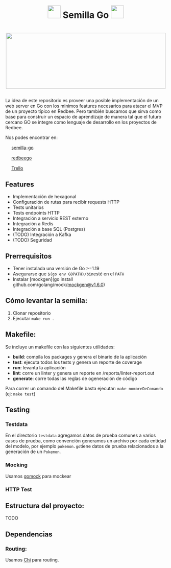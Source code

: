 # <div align="center"><img src="https://raw.githubusercontent.com/gist/GeekTree0101/05d338bb59109fc71871711c6fa49377/raw/3ff868ffcf2f84d419c392667335fe7e9f1bf155/dancing-gopher.gif" width="40" height="40"> Semilla Go <img src="https://raw.githubusercontent.com/gist/GeekTree0101/05d338bb59109fc71871711c6fa49377/raw/3ff868ffcf2f84d419c392667335fe7e9f1bf155/dancing-gopher.gif" width="40" height="40"></div>
# <p align="center"><img src="https://gophers-latam.github.io/img/community.png" width="500" height="175" /></p>

La idea de este repositorio es proveer una posible implementación de un web server en Go con los minimos features necesarios 
para atacar el MVP de un proyecto típico en Redbee. Pero también buscamos que sirva como base para construir un espacio de aprendizaje
de manera tal que el futuro cercano GO se integre como lenguaje de desarrollo en los proyectos de Redbee.

Nos podes encontrar en:

<img src="https://upload.wikimedia.org/wikipedia/commons/d/d5/Slack_icon_2019.svg" width="15" height="15"> [semilla-go](https://redbee.slack.com/archives/C041MR2A5GB)

<img src="https://upload.wikimedia.org/wikipedia/commons/d/d5/Slack_icon_2019.svg" width="15" height="15"> [redbeego](https://redbee.slack.com/archives/C041MR2A5GB)

<img src="https://img2.freepng.es/20181201/ib/kisspng-portable-network-graphics-trello-scalable-vector-g-5c025368ae6bb9.4395252315436562967144.jpg" width="15" height="15"> [Trello](https://trello.com/b/UdjUuG5G/semilla-go)



## Features
* Implementación de hexagonal
* Configuración de rutas para recibir requests HTTP
* Tests unitarios
* Tests endpoints HTTP
* Integración a servicio REST externo
* Integración a Redis
* Integración a base SQL (Postgres)
* (TODO) Integración a Kafka
* (TODO) Seguridad


## Prerrequisitos
* Tener instalada una versión de Go >=1.19
* Asegurarse que `$(go env GOPATH)/bin`esté en el `PATH`
* Instalar [mockgen](go install github.com/golang/mock/mockgen@v1.6.0)



## Cómo levantar la semilla:
1. Clonar repositorio
2. Ejecutar `make run .`



## Makefile:
Se incluye un makefile con las siguientes utilidades:

* **build**:    compila los packages y genera el binario de la aplicación
* **test**:     ejecuta todos los tests y genera un reporte de coverage
* **run**:      levanta la aplicación 
* **lint**:     corre un linter y genera un reporte en /reports/linter-report.out
* **generate**: corre todas las reglas de ogeneración de código 

Para correr un comando del Makefile basta ejecutar: `make nombreDeComando` (ej: `make test`)



## Testing

### Testdata

En el directorio `testdata` agregamos datos de prueba comunes a varios casos de prueba, como convención
generamos un archivo por cada entidad del modelo, por ejemplo `pokemon.go`tiene datos de prueba relacionados
a la generación de un `Pokemon`. 

### Mocking

Usamos [gomock](https://github.com/golang/mock) para mockear 

### HTTP Test




## Estructura del proyecto:

TODO



## Dependencias

### Routing:

Usamos [Chi](https://github.com/go-chi/chi) para routing.

